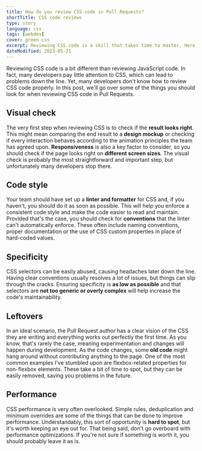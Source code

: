 ```yaml
---
title: How do you review CSS code in Pull Requests?
shortTitle: CSS code reviews
type: story
language: css
tags: [webdev]
cover: green-css
excerpt: Reviewing CSS code is a skill that takes time to master. Here are some tips from my personal experience to help you get started.
dateModified: 2023-05-21
---
```


Reviewing CSS code is a bit different than reviewing JavaScript code. In fact, many developers pay little attention to CSS, which can lead to problems down the line. Yet, many developers don't know how to review CSS code properly. In this post, we'll go over some of the things you should look for when reviewing CSS code in Pull Requests.

## Visual check

The very first step when reviewing CSS is to check if the **result looks right**. This might mean comparing the end result to a **design mockup** or checking if every interaction behaves according to the animation principles the team has agreed upon. **Responsiveness** is also a key factor to consider, so you should check if the page looks right on **different screen sizes**. The visual check is probably the most straightforward and important step, but unfortunately many developers stop there.

## Code style

Your team should have set up a **linter and formatter** for CSS and, if you haven't, you should do it as soon as possible. This will help you enforce a consistent code style and make the code easier to read and maintain. Provided that's the case, you should check for **conventions** that the linter can't automatically enforce. These often include naming conventions, proper documentation or the use of CSS custom properties in place of hard-coded values.

## Specificity

CSS selectors can be easily abused, causing headaches later down the line. Having clear conventions usually resolves a lot of issues, but things can slip through the cracks. Ensuring specificity is **as low as possible** and that selectors are **not too generic or overly complex** will help increase the code's maintainability.

## Leftovers

In an ideal scenario, the Pull Request author has a clear vision of the CSS they are writing and everything works out perfectly the first time. As you know, that's rarely the case, meaning experimentation and changes will happen during development. As the code changes, some **old code** might hang around without contributing anything to the page. One of the most common examples I've stumbled upon are flexbox-related properties for non-flexbox elements. These take a bit of time to spot, but they can be easily removed, saving you problems in the future.

## Performance

CSS performance is very often overlooked. Simple rules, deduplication and minimum overrides are some of the things that can be done to improve performance. Understandably, this sort of opportunity is **hard to spot**, but it's worth keeping an eye out for. That being said, don't go overboard with performance optimizations. If you're not sure if something is worth it, you should probably leave it as is.

